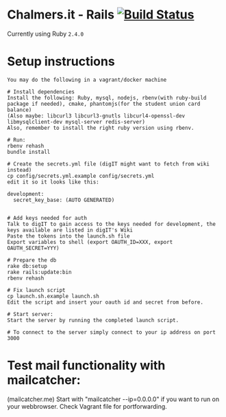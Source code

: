 # Chalmers.it - Rails [![Build Status](https://travis-ci.org/cthit/chalmersit-rails.svg?branch=develop)](https://travis-ci.org/cthit/chalmersit-rails)

Currently using Ruby `2.4.0`

# Setup instructions
```
You may do the following in a vagrant/docker machine

# Install dependencies
Install the following: Ruby, mysql, nodejs, rbenv(with ruby-build package if needed), cmake, phantomjs(for the student union card balance)
(Also maybe: libcurl3 libcurl3-gnutls libcurl4-openssl-dev libmysqlclient-dev mysql-server redis-server)
Also, remember to install the right ruby version using rbenv.

# Run:
rbenv rehash
bundle install

# Create the secrets.yml file (digIT might want to fetch from wiki instead)
cp config/secrets.yml.example config/secrets.yml
edit it so it looks like this:

development:
  secret_key_base: (AUTO GENERATED)


# Add keys needed for auth
Talk to digIT to gain access to the keys needed for development, the keys available are listed in digIT's Wiki
Paste the tokens into the launch.sh file
Export variables to shell (export OAUTH_ID=XXX, export OAUTH_SECRET=YYY)

# Prepare the db
rake db:setup
rake rails:update:bin
rbenv rehash

# Fix launch script
cp launch.sh.example launch.sh
Edit the script and insert your oauth id and secret from before.

# Start server:
Start the server by running the completed launch script.

# To connect to the server simply connect to your ip address on port 3000
```

# Test mail functionality with mailcatcher:
(mailcatcher.me) Start with "mailcatcher --ip=0.0.0.0" if you want to run on your webbrowser. Check Vagrant file for portforwarding.
